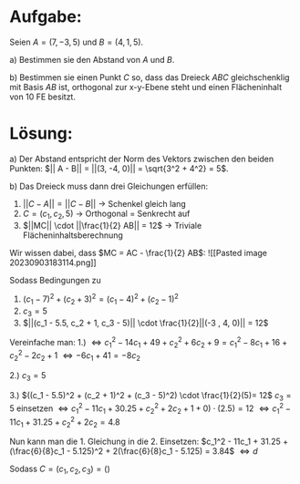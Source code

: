# Aufgabe:
Seien $A = (7, -3, 5)$ und $B = (4, 1, 5)$. 

a) Bestimmen sie den Abstand von $A$ und $B$.

b) Bestimmen sie einen Punkt $C$ so, dass das Dreieck $ABC$ gleichschenklig mit Basis $AB$ ist, orthogonal zur x-y-Ebene steht und einen Flächeninhalt von $10$ FE besitzt.
# Lösung:
a) Der Abstand entspricht der Norm des Vektors zwischen den beiden Punkten:
$|| A - B|| = ||(3, -4, 0)|| = \sqrt{3^2 + 4^2} = 5$.

b)
Das Dreieck muss dann drei Gleichungen erfüllen:

1) $|| C - A|| = ||C - B||$ -> Schenkel gleich lang
2) $C = (c_1, c_2, 5)$  -> Orthogonal = Senkrecht auf
3) $||MC|| \cdot ||\frac{1}{2} AB|| = 12$ -> Triviale Flächeninhaltsberechnung

Wir wissen dabei, dass $MC = AC - \frac{1}{2} AB$:
![[Pasted image 20230903183114.png]]

Sodass Bedingungen zu
1) $(c_1 - 7)^2 + (c_2 + 3)^2 = (c_1 - 4)^2 + (c_2 - 1)^2$
2) $c_3 = 5$
3) $||(c_1 - 5.5, c_2 + 1, c_3 - 5)|| \cdot \frac{1}{2}||(-3 , 4, 0)|| = 12$ 

Vereinfache man:
1.)
$\Leftrightarrow c_1^2 - 14c_1 + 49 + c_2^2 + 6c_2 + 9 = c_1^2 - 8c_1 + 16 + c_2^2 - 2c_2 + 1$
$\Leftrightarrow -6 c_1 + 41 = -8c_2$

2.) $c_3 = 5$

3.)
$((c_1 - 5.5)^2 + (c_2 + 1)^2 + (c_3 - 5)^2) \cdot \frac{1}{2}(5)= 12$
$c_3 = 5$ einsetzen
$\Leftrightarrow c_1^2 - 11c_1 + 30.25 + c_2^2 + 2c_2 + 1 + 0) \cdot (2.5) = 12$
$\Leftrightarrow c_1^2 - 11c_1 + 31.25 + c_2^2 + 2c_2 = 4.8$

Nun kann man die 1. Gleichung in die 2. Einsetzen:
$c_1^2 - 11c_1 + 31.25 + (\frac{6}{8}c_1 - 5.125)^2 + 2(\frac{6}{8}c_1 - 5.125) = 3.84$
$\Leftrightarrow d$


Sodass $C = (c_1, c_2, c_3) = ()$
